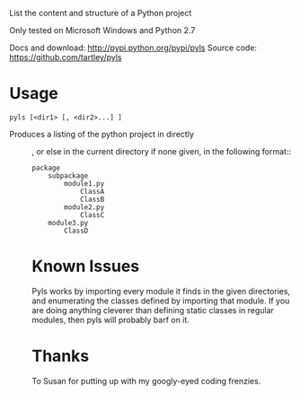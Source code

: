 List the content and structure of a Python project

Only tested on Microsoft Windows and Python 2.7

Docs and download: http://pypi.python.org/pypi/pyls
Source code: https://github.com/tartley/pyls


# Usage

    pyls [<dir1> [, <dir2>...] ]


Produces a listing of the python project in directly <dir>, or else in the
current directory if none given, in the following format::

    package
        subpackage
            module1.py
                ClassA
                ClassB
            module2.py
                ClassC
        module3.py
            ClassD

# Known Issues

Pyls works by importing every module it finds in the given directories, and
enumerating the classes defined by importing that module. If you are doing
anything cleverer than defining static classes in regular modules, then pyls
will probably barf on it.


# Thanks

To Susan for putting up with my googly-eyed coding frenzies.

